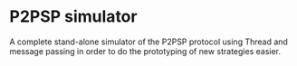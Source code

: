 # P2PSP simulator
A complete stand-alone simulator of the P2PSP protocol using Thread and message passing in order to do the prototyping of new strategies easier.
